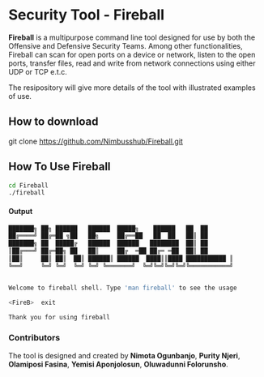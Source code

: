 # Security Tool - Fireball

**Fireball** is a multipurpose command line tool designed for use by both the Offensive and Defensive Security Teams.
Among other functionalities, Fireball can scan for open ports on a device or network, listen to the open ports, transfer files,
read and write from network connections using either UDP or TCP e.t.c.

The resipository will give more details of the tool with illustrated examples of use.

## How to download

git clone https://github.com/Nimbusshub/Fireball.git

## How To Use Fireball

```bash
cd Fireball
./fireball

```

#### Output

```bash
███████╗ ██╗ ██████   ██████  █████╗    ██████   ██  ██
██╔════╝ ██╔═██ ╗██   ██╗     ██╔══██   ██  ██   ██║ ██
███████╗ ██  █████╔   ██████  ██████   ████████  ██║ ██
║██╔═══╝ ██╔═██╗ ██   ██║     ██╔  ═██ ██╔═ ═██  ██║ ██
║██║     ██║ ██║  ██║ ██████║ ██████  ████║║████ ███████████ ║
╚══╝     ╚═╝ ╚═╝  ╚═╝ ╚═╝ ╚═══════╝  ╚═╝╚═╝╚═╝╚═╝╚═══════════╝


Welcome to fireball shell. Type 'man fireball' to see the usage

<FireB>  exit

Thank you for using fireball
```

### Contributors

The tool is designed and created by **Nimota Ogunbanjo**, **Purity Njeri**, **Olamiposi Fasina**, **Yemisi Aponjolosun**, **Oluwadunni Folorunsho**.
